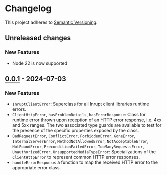 # Changelog

This project adheres to [Semantic Versioning](http://semver.org/spec/v2.0.0.html).

## Unreleased changes

### New Features

- Node 22 is now supported

## [0.0.1](https://github.com/inrupt/solid-client-errors-js/releases/tag/v0.0.1) - 2024-07-03

### New Features

- `InruptClientError`: Superclass for all Inrupt client libraries runtime errors.
- `ClientHttpError`, `hasProblemDetails`, `hasErrorResponse`: Class for runtime error
  thrown upon reception of an HTTP error response, i.e. 4xx and 5xx ranges. The two
  associated type guards are available to test for the presence of the specific properties
  exposed by the class.
- `BadRequestError`, `ConflictError`, `ForbiddenError`, `GoneError`, `InternalServerError`,
  `MethodNotAllowedError`, `NotAcceptableError`, `NotFoundError`, `PreconditionFailedError`,
  `TooManyRequestsError`, `UnauthorizedError`, `UnsupportedMediaTypeError`: Specializations
  of the `ClientHttpError` to represent common HTTP error responses.
- `handleErrorResponse`: a function to map the received HTTP error to the appropriate error
  class.
